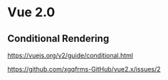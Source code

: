 # Vue 2.0 



## Conditional Rendering

https://vuejs.org/v2/guide/conditional.html





https://github.com/xgqfrms-GitHub/vue2.x/issues/2






